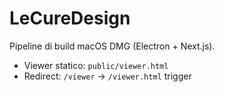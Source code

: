 # LeCureDesign

Pipeline di build macOS DMG (Electron + Next.js).

- Viewer statico: `public/viewer.html`
- Redirect: `/viewer` → `/viewer.html`
trigger
